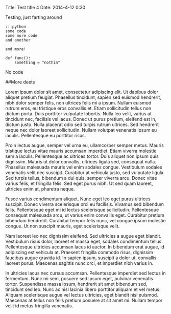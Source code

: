 Title: Test title 4
Date: 2014-4-12 0:30

Testing, just farting around

    :::python
    some code
    some more code
    and another

    and more!

    def func():
        something = "nothin"

No code

##More deets

Lorem ipsum dolor sit amet, consectetur adipiscing elit. Ut dapibus dolor aliquet pretium feugiat. Phasellus tincidunt, sapien sed euismod hendrerit, nibh dolor semper felis, non ultrices felis mi a ipsum. Nullam euismod rutrum eros, eu tristique eros convallis et. Etiam sollicitudin tellus non dictum porta. Duis porttitor vulputate lobortis. Nulla leo velit, varius at tincidunt nec, facilisis vel lacus. Donec ut purus pretium, eleifend est in, dictum justo. Nulla placerat odio sed turpis rutrum ultrices. Sed hendrerit neque nec dolor laoreet sollicitudin. Nullam volutpat venenatis ipsum eu iaculis. Pellentesque eu porttitor risus.

Proin lectus augue, semper vel urna eu, ullamcorper semper metus. Mauris tristique lectus vitae mauris accumsan imperdiet. Etiam viverra molestie sem a iaculis. Pellentesque ac ultrices tortor. Duis aliquet non ipsum quis dignissim. Mauris ut dolor convallis, ultrices ligula sed, consequat nulla. Phasellus malesuada mauris vel enim sodales congue. Vestibulum sodales venenatis velit nec suscipit. Curabitur at vehicula justo, sed vulputate ligula. Sed turpis tellus, bibendum a dui quis, semper viverra arcu. Donec vitae varius felis, et fringilla felis. Sed eget purus nibh. Ut sed quam laoreet, ultricies enim at, pharetra neque.

Fusce varius condimentum aliquet. Nunc eget leo eget purus ultrices suscipit. Donec viverra scelerisque orci eu facilisis. Vivamus sed bibendum felis. Pellentesque eget mi id lectus scelerisque sollicitudin. Pellentesque consequat malesuada arcu, ut varius enim convallis eget. Curabitur pretium bibendum hendrerit. Curabitur tempor felis nunc, vel congue ipsum molestie congue. Ut non suscipit mauris, eget scelerisque velit.

Nam laoreet leo nec dignissim eleifend. Sed ultricies a augue eget blandit. Vestibulum risus dolor, laoreet et massa eget, sodales condimentum tellus. Pellentesque ultricies accumsan lacus id auctor. In bibendum erat augue, id adipiscing est vehicula at. Praesent fringilla commodo risus, dignissim faucibus augue gravida id. In sapien ipsum, suscipit a dolor ut, convallis laoreet purus. Maecenas sagittis nunc orci, et imperdiet nibh varius in.

In ultricies lacus nec cursus accumsan. Pellentesque imperdiet sed lectus in fermentum. Nunc mi sem, posuere sed ipsum eget, pulvinar venenatis tortor. Suspendisse massa ipsum, hendrerit sit amet bibendum sed, tincidunt sed leo. Nunc ac nisl lacinia libero porttitor aliquam et vel metus. Aliquam scelerisque augue vel lectus ultricies, eget blandit nisi euismod. Maecenas at tellus non felis pretium posuere at sit amet mi. Nullam tempor velit id metus fringilla venenatis.
